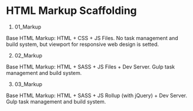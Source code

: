 # HTML Markup Scaffolding

1. 01_Markup

Base HTML Markup: HTML + CSS + JS Files. No task management and build system, but viewport for responsive web design is setted.

2. 02_Markup

Base HTML Markup: HTML + SASS + JS Files + Dev Server. Gulp task management and build system.

3. 03_Markup

Base HTML Markup: HTML + SASS + JS Rollup (with jQuery) + Dev Server. Gulp task management and build system.

